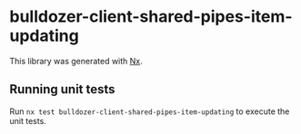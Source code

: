 # bulldozer-client-shared-pipes-item-updating

This library was generated with [Nx](https://nx.dev).

## Running unit tests

Run `nx test bulldozer-client-shared-pipes-item-updating` to execute the unit tests.
